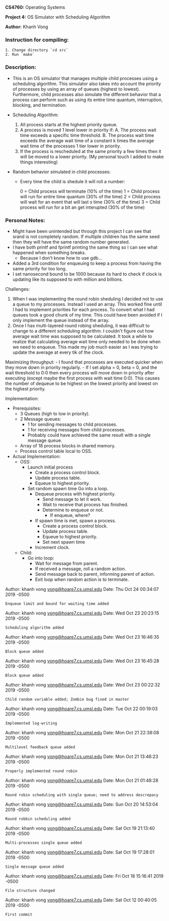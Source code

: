 **CS4760:**	    Operating Systems

**Project 4:** 	OS Simulator with Scheduling Algorithm

**Author:**		Khanh Vong

### Instruction for compiling:

	1. Change directory `cd src`
	2. Run `make`

### Description:
- This is an OS simulator that manages multiple child processes using a scheduling algorithm. This simulator also takes into account the priority of processes by using an array of queues (highest to lowest). Furthermore, child processes also simulate the different behavior that a process can perform such as using its entire time quantum, interruption, blocking, and termination.

- Scheduling Algorithm:
    1. All process starts at the highest priority queue.
    2. A process is moved 1 level lower in priority if:
        A. The process wait time exceeds a specific time threshold.
        B. The process wait time exceeds the average wait time of a constant k times the average wait time of the processes 1 tier lower in priority.
    3. If the process is rescheduled at the same priority a few times then it will be moved to a lower priority. (My personal touch I added to make things interesting)

- Random behavior simulated in child processes:
    - Every time the child is shedule it will roll a number:

        0 = Child process will terminate (10% of the time)
        1 = Child process will run for entire time quantum (30% of the time)
        2 = Child process will wait for an event that will last s time (30% of the time)
        3 = Child process will run for a bit an get interupted (30% of the time)

### Personal Notes:
- Might have been unintended but through this project I can see that srand is not completely random. If multiple children has the same seed then they will have the same random number generated.
- I have both printf and fprintf printing the same thing so I can see what happened when something breaks.
    - Because I don't know how to use gdb...
- Added a 3rd condition for enqueuing to keep a process from having the same priority for too long.
- I set nanosecond bound to be 1000 because its hard to check if clock is updating like its supposed to with million and billions.

Challenges:
1. When I was implementing the round robin sheduling I decided not to use a queue to my processes. Instead I used an array. This worked fine until I had to implement priorities for each process. To convert what I had queues took a good chunk of my time. This could have
been avoided if I only implement the queue instead of the array.
2. Once I has multi-layered round robing sheduling, it was difficult to change to a different scheduling algorithm. I couldn't figure out how average wait time was supposed to be calculated.  It took a while to realize that calculating average wait time only needed to be done when we need to enqueue. This made my job much easier as I was trying to update the average at every tik of the clock.

Maximizing throughput:
	- I found that processes are executed quicker when they move down in priority regularly.
	- If I set alpha = 0, beta = 0, and the wait threshold to 0:0 then every process will move down in priority after executing (except maybe the first process with wait time 0:0). This causes the number of dequeue to be highest on the lowest priority and lowest on the highest priority.

Implementation:
- Prerequisites:
    - 3 Queues (high to low in priority).
    - 2 Message queues:
        - 1 for sending messages to child processes.
        - 1 for receiving messages from child processes.
        - Probably could have achieved the same result with a single message queue.
    - Array of 18 process blocks in shared memory.
    - Process control table local to OSS.
- Actual Implementation:
    - OSS:
        - Launch initial process
            - Create a process control block.
            - Update process table.
            - Equeue to highest priority.
        - Set random spawn time
        Go into a loop.
            - Dequeue process with highest priority.
                - Send message to let it work.
                - Wait to receive that process has finished.
                - Determine to enqueue or not.
                    - If enqueue, where?
            - If spawn time is met, spawn a process.
                - Create a process control block.
                - Update process table.
                - Equeue to highest priority.
                - Set next spawn time
            - Increment clock.
    - Child:
        - Go into loop:
            - Wait for message from parent.
            - If received a message, roll a random action.
            - Send message back to parent, informing parent of action.
            - Exit loop when random action is to terminate.



Author: khanh vong <vong@hoare7.cs.umsl.edu>
Date:   Thu Oct 24 00:34:07 2019 -0500

    Enqueue limit and bound for waiting time added

Author: khanh vong <vong@hoare7.cs.umsl.edu>
Date:   Wed Oct 23 20:23:15 2019 -0500

    Scheduling algorithm added

Author: khanh vong <vong@hoare7.cs.umsl.edu>
Date:   Wed Oct 23 16:46:35 2019 -0500

    Block queue added

Author: khanh vong <vong@hoare7.cs.umsl.edu>
Date:   Wed Oct 23 16:45:28 2019 -0500

    Block queue added

Author: khanh vong <vong@hoare7.cs.umsl.edu>
Date:   Wed Oct 23 00:22:32 2019 -0500

    Child random variable added; Zombie bug fixed in master

Author: khanh vong <vong@hoare7.cs.umsl.edu>
Date:   Tue Oct 22 00:19:03 2019 -0500

    Implemented log-writing

Author: khanh vong <vong@hoare7.cs.umsl.edu>
Date:   Mon Oct 21 22:38:08 2019 -0500

    Multilevel feedback queue added

Author: khanh vong <vong@hoare7.cs.umsl.edu>
Date:   Mon Oct 21 13:46:23 2019 -0500

    Properly implemented round robin

Author: khanh vong <vong@hoare7.cs.umsl.edu>
Date:   Mon Oct 21 01:48:28 2019 -0500

    Round robin scheduling with single queue; need to address descrepacy

Author: khanh vong <vong@hoare7.cs.umsl.edu>
Date:   Sun Oct 20 14:53:04 2019 -0500

    Round robbin scheduling added

Author: khanh vong <vong@hoare7.cs.umsl.edu>
Date:   Sat Oct 19 21:13:40 2019 -0500

    Multi-processes single queue added

Author: khanh vong <vong@hoare7.cs.umsl.edu>
Date:   Sat Oct 19 17:28:01 2019 -0500

    Single message queue added

Author: khanh vong <vong@hoare7.cs.umsl.edu>
Date:   Fri Oct 18 15:16:41 2019 -0500

    File structure changed

Author: khanh vong <vong@hoare7.cs.umsl.edu>
Date:   Sat Oct 12 00:40:05 2019 -0500

    First commit
